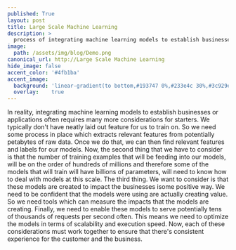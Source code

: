 ```yaml
---
published: True
layout: post
title: Large Scale Machine Learning
description: >
  process of integrating machine learning models to establish businesses or applications.
image:  
  path: /assets/img/blog/Demo.png
canonical_url: http://Large Scale Machine Learning
hide_image: false
accent_color: '#4fb1ba'
accent_image:
  background: 'linear-gradient(to bottom,#193747 0%,#233e4c 30%,#3c929e 50%,#d5d5d4 70%,#cdccc8 100%)'
  overlay:    true
---
```


In reality, integrating machine learning models to establish businesses or applications often requires many more considerations for starters. 
We typically don't have neatly laid out feature for us to train on. 
So we need some process in place which extracts relevant features from potentially petabytes of raw data. 
Once we do that, we can then find relevant features and labels for our models. 
Now, the second thing that we have to consider is that the number of training examples that will be feeding into our models, will be on the order of hundreds of millions and therefore some of the models that will train will have billions of parameters, will need to know how to deal with models at this scale. 
The third thing. We want to consider is that these models are created to impact the businesses isome positive way. 
We need to be confident that the models were using are actually creating value. 
So we need tools which can measure the impacts that the models are creating. 
Finally, we need to enable these models to serve potentially tens of thousands of requests per second often. 
This means we need to optimize the models in terms of scalability and execution speed. 
Now, each of these considerations must work together to ensure that there's consistent experience for the customer and the business. 
